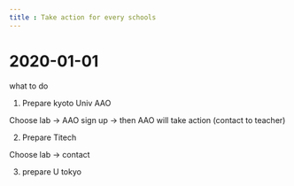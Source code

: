 ```yaml
---
title : Take action for every schools
---
```


2020-01-01
===

what to do

1. Prepare kyoto Univ AAO 

Choose lab -> AAO sign up -> then AAO will take action (contact to teacher)

2. Prepare Titech

Choose lab -> contact

3. prepare U tokyo




